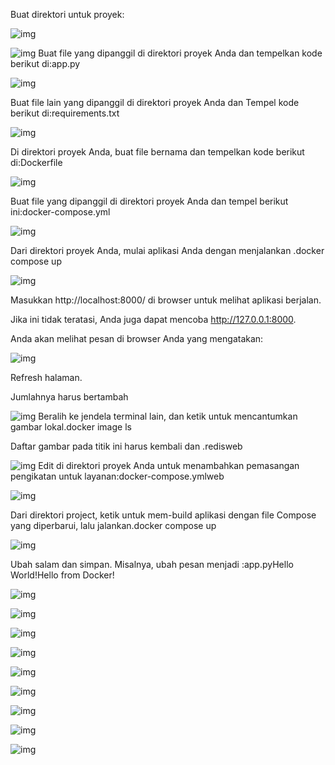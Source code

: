 Buat direktori untuk proyek:

![img](foto8/1.png)

![img](foto8/2.png)
Buat file yang dipanggil di direktori proyek Anda dan tempelkan kode berikut di:app.py

![img](foto8/3.png)

Buat file lain yang dipanggil di direktori proyek Anda dan Tempel kode berikut di:requirements.txt

![img](foto8/4.png)

Di direktori proyek Anda, buat file bernama dan tempelkan kode berikut di:Dockerfile

![img](foto8/5.png)

Buat file yang dipanggil di direktori proyek Anda dan tempel berikut ini:docker-compose.yml

![img](foto8/6.png)

Dari direktori proyek Anda, mulai aplikasi Anda dengan menjalankan .docker compose up

![img](foto8/7.png)

Masukkan http://localhost:8000/ di browser untuk melihat aplikasi berjalan.

Jika ini tidak teratasi, Anda juga dapat mencoba http://127.0.0.1:8000.

Anda akan melihat pesan di browser Anda yang mengatakan:

![img](foto8/8.png)

Refresh halaman.

Jumlahnya harus bertambah

![img](foto8/9.png)
Beralih ke jendela terminal lain, dan ketik untuk mencantumkan gambar lokal.docker image ls

Daftar gambar pada titik ini harus kembali dan .redisweb

![img](foto8/10.png)
Edit di direktori proyek Anda untuk menambahkan pemasangan pengikatan untuk layanan:docker-compose.ymlweb

![img](foto8/11.png)

Dari direktori project, ketik untuk mem-build aplikasi dengan file Compose yang diperbarui, lalu jalankan.docker compose up

![img](foto8/12.png)

Ubah salam dan simpan. Misalnya, ubah pesan menjadi :app.pyHello World!Hello from Docker!

![img](foto8/13.png)

![img](foto8/14.png)

![img](foto8/15.png)

![img](foto8/16.png)

![img](foto8/17.png)

![img](foto8/18.png)

![img](foto8/19.png)

![img](foto8/20.png)

![img](foto8/21.png)

